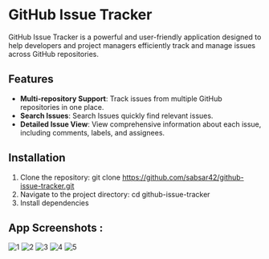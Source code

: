 # GitHub Issue Tracker

GitHub Issue Tracker is a powerful and user-friendly application designed to help developers and project managers efficiently track and manage issues across GitHub repositories.

## Features

- **Multi-repository Support**: Track issues from multiple GitHub repositories in one place.
- **Search Issues**: Search Issues quickly find relevant issues.
- **Detailed Issue View**: View comprehensive information about each issue, including comments, labels, and assignees.

## Installation

1. Clone the repository: git clone https://github.com/sabsar42/github-issue-tracker.git
2. Navigate to the project directory: cd github-issue-tracker
3. Install dependencies

## App Screenshots :

![1](https://github.com/user-attachments/assets/3454ab4f-af4a-49f2-b37f-132c4b122ae1) ![2](https://github.com/user-attachments/assets/2d39dba1-ba82-4b08-a238-87c0ccc12403) ![3](https://github.com/user-attachments/assets/37f8004f-c3cd-4975-9cea-47c68aa454ff)
![4](https://github.com/user-attachments/assets/f1dc3891-6040-49b2-b01c-47b969bf00db)
![5](https://github.com/user-attachments/assets/10cf20e2-faa4-43f4-9014-03d9fe235569)
